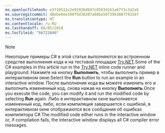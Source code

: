```yaml
---
ms.openlocfilehash: e3f10512c2e91936d647c8593d161a67f1c3a2a5
ms.sourcegitcommit: d8ebe0ee198f5d38387a80ba50f395386779334f
ms.translationtype: HT
ms.contentlocale: ru-RU
ms.lasthandoff: 06/05/2019
ms.locfileid: "66722046"
---
```


> [!NOTE]
> <span data-ttu-id="c973b-101">Некоторые примеры C# в этой статье выполняются во встроенном средстве выполнения кода и на тестовой площадке [Try.NET](https://dotnet.microsoft.com/platform/try-dotnet).</span><span class="sxs-lookup"><span data-stu-id="c973b-101">Some of the C# examples in this article run in the [Try.NET](https://dotnet.microsoft.com/platform/try-dotnet) inline code runner and playground.</span></span> <span data-ttu-id="c973b-102">Нажмите на кнопку **Выполнить**, чтобы выполнить пример в интерактивном окне.</span><span class="sxs-lookup"><span data-stu-id="c973b-102">Select the **Run** button to run an example in an interactive window.</span></span> <span data-ttu-id="c973b-103">После выполнения кода вы можете изменить его и выполнить измененный код, снова нажав на кнопку **Выполнить**.</span><span class="sxs-lookup"><span data-stu-id="c973b-103">Once you execute the code, you can modify it and run the modified code by selecting **Run** again.</span></span> <span data-ttu-id="c973b-104">Либо в интерактивном окне выполняется измененный код, либо, если компиляция завершается с ошибкой, в интерактивном окне отображаются все сообщения об ошибках компилятора C#.</span><span class="sxs-lookup"><span data-stu-id="c973b-104">The modified code either runs in the interactive window or, if compilation fails, the interactive window displays all C# compiler error messages.</span></span>  
